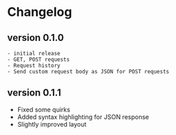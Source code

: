 # Changelog

## version 0.1.0
```
- initial release
- GET, POST requests
- Request history
- Send custom request body as JSON for POST requests
```

## version 0.1.1
- Fixed some quirks
- Added syntax highlighting for JSON response
- Slightly improved layout